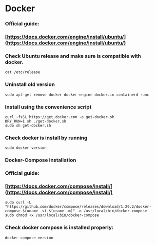 # Docker



### Official guide: &#x20;

### [https://docs.docker.com/engine/install/ubuntu/](https://docs.docker.com/engine/install/ubuntu/)

### Check Ubuntu release and make sure is compatible with docker.

```
cat /etc/release
```

### Uninstall old version

```
sudo apt-get remove docker docker-engine docker.io containerd runc
```

### Install using the convenience script

```
curl -fsSL https://get.docker.com -o get-docker.sh
DRY_RUN=1 sh ./get-docker.sh
sudo sh get-docker.sh
```

### Check docker is install by running

```
sudo docker version
```

### Docker-Compose installation

### Official guide:&#x20;

### [https://docs.docker.com/compose/install/](https://docs.docker.com/compose/install/)

```
sudo curl -L "https://github.com/docker/compose/releases/download/1.29.2/docker-compose-$(uname -s)-$(uname -m)" -o /usr/local/bin/docker-compose
sudo chmod +x /usr/local/bin/docker-compose
```

### Check docker compose is installed properly:

```
docker-compose version
```
